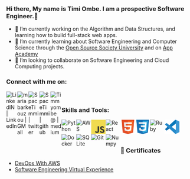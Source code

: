 ### Hi there, My name is Timi Ombe. I am a prospective Software Engineer.👋

- 🔭 I’m currently working on the Algorithm and Data Structures, and learning how to build full-stack web apps.
- 🌱 I’m currently learning about Software Engineering and Computer Science through the [Open Source Society University](https://github.com/ossu/computer-science) and on [App Academy](https://my.appacademy.io)
- 👯 I’m looking to collaborate on Software Engineering and Cloud Computing projects.

### Connect with me on: 

[<img align="left" alt="LinkedIN | LinkedIn" width="30px" src="https://camo.githubusercontent.com/c8a9c5b414cd812ad6a97a46c29af67239ddaeae08c41724ff7d945fb4c047e5/68747470733a2f2f6564656e742e6769746875622e696f2f537570657254696e7949636f6e732f696d616765732f7376672f6c696e6b6564696e2e737667" />][linkedin]
<a href="mailto:timmyombe@gmail.com"><img align="left" alt="mariabarkouzou | GMail" width="30px" src="https://camo.githubusercontent.com/4a3dd8d10a27c272fd04b2ce8ed1a130606f95ea6a76b5e19ce8b642faa18c27/68747470733a2f2f6564656e742e6769746875622e696f2f537570657254696e7949636f6e732f696d616765732f7376672f676d61696c2e737667" />
[<img align="left" alt="SpaceTimmi | twitter" width="30px"
src="https://www.vectorlogo.zone/logos/twitter/twitter-tile.svg" />][twitter]
[<img align="left" alt="SpaceTimmi | github" width="30px"
src="https://www.vectorlogo.zone/logos/github/github-icon.svg" />][github]
[<img align="left" alt="Timmyombe@ | medium" width="30px"
src="https://www.vectorlogo.zone/logos/medium/medium-icon.svg" />][medium]

  <br/>

  

### Skills and Tools:


  

[<img align="left" alt="Python" width="40px" src="https://www.vectorlogo.zone/logos/python/python-icon.svg"/>][github]
[<img align="left" alt="AWS" width="40px"  src="https://www.vectorlogo.zone/logos/amazon_aws/amazon_aws-icon.svg"/>][github]
[<img align="left" alt="JavaScript" width="40px" src="https://github.com/devicons/devicon/blob/master/icons/javascript/javascript-original.svg"/>][github]
[<img align='left' alt="React" width="40px" src="https://www.vectorlogo.zone/logos/reactjs/reactjs-icon.svg"/>][github]
[<img align="left" alt="HTML5" width="40px" src="https://raw.githubusercontent.com/devicons/devicon/master/icons/html5/html5-original.svg"/>][github]
[<img align="left" alt="CSS" width="40px" src="https://raw.githubusercontent.com/devicons/devicon/master/icons/css3/css3-original.svg"/>][github]
[<img align="left" alt="Ruby" width="40px" src="https://www.vectorlogo.zone/logos/ruby-lang/ruby-lang-icon.svg"/>][github]
 [<img align="left" alt="VS Code" src="https://raw.githubusercontent.com/devicons/devicon/2ae2a900d2f041da66e950e4d48052658d850630/icons/vscode/vscode-original.svg" width="40px"/>][github]
[<img align="left" alt="Docker" width="40px" src="https://www.vectorlogo.zone/logos/docker/docker-icon.svg"/>][github]
[<img align="left" alt="SQLite" width="40px" src="https://www.vectorlogo.zone/logos/sqlite/sqlite-icon.svg"/>][github]
[<img align="left" alt="Git" width="40px" src="https://www.vectorlogo.zone/logos/git-scm/git-scm-icon.svg"/>][github]
[<img align="left" alt="Numpy" width="40px" src="https://www.vectorlogo.zone/logos/numpy/numpy-icon.svg"/>][github]
  
    
<br/>
<br/>
<br/>

 ### 📜 Certificates
  
- [DevOps With AWS](https://www.coursera.org/account/accomplishments/specialization/certificate/KGBS3T24MU7R)
- [Software Engineering Virtual Experience](https://forage-uploads-prod.s3.amazonaws.com/completion-certificates/J.P.%20Morgan/R5iK7HMxJGBgaSbvk_J.P.%20Morgan_ZasDhfRLTK4bpmbC9_1654976966382_completion_certificate.pdf)


    
 
  
  
  
[linkedin]: https://www.linkedin.com/in/timi-ombe-6174b8232/
[github]: https://github.com/SpaceTimmi
[twitter]: https://twitter.com/SpaceTimmi
[medium]: https://medium.com/@timmyombe


<!--
**SpaceTimmi/SpaceTimmi** is a ✨ _special_ ✨ repository because its `README.md` (this file) appears on your GitHub profile.

Here are some ideas to get you started:


- 🤔 I’m looking for help with ...
- 💬 Ask me about ...
- 📫 How to reach me: ...
- 😄 Pronouns: ...
- ⚡ Fun fact: ...
-->

